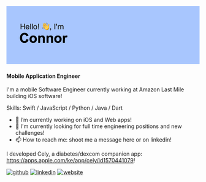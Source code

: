 ![I like to make iOS apps!](https://github.com/knightse/knightse/blob/main/header.png?raw=true)
#### Mobile Application Engineer

I'm a mobile Software Engineer currently working at Amazon Last Mile building iOS software!

Skills: Swift / JavaScript / Python / Java / Dart

- 🔭 I’m currently working on iOS and Web apps! 
- 🌱 I'm currently looking for full time engineering positions and new challenges!
- 📫 How to reach me: shoot me a message here or on linkedin! 

I developed Cely, a diabetes/dexcom companion app: https://apps.apple.com/ke/app/cely/id1570441079!


[<img src='https://cdn.jsdelivr.net/npm/simple-icons@3.0.1/icons/github.svg' alt='github' height='40'>](https://github.com/knightse) [<img src='https://cdn.jsdelivr.net/npm/simple-icons@3.0.1/icons/linkedin.svg' alt='linkedin' height='40'>](https://www.linkedin.com/in/knightse/)    [<img src='https://cdn.jsdelivr.net/npm/simple-icons@3.0.1/icons/icloud.svg' alt='website' height='40'>](https://knightse.dev)  


